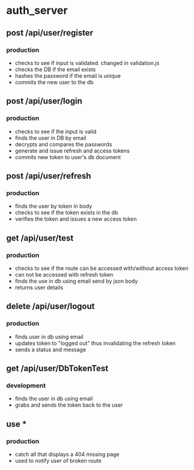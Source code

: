 # auth_server

## post /api/user/register
### production
- checks to see if input is validated. changed in validation.js
- checks the DB if the email exists
- hashes the password if the email is unique
- commits the new user to the db

## post /api/user/login
### production
- checks to see if the input is valid
- finds the user in DB by email
- decrypts and compares the passwords
- generate and issue refresh and access tokens
- commits new token to user's db document

## post /api/user/refresh
### production
- finds the user by token in body
- checks to see if the token exists in the db
- verifies the token and issues a new access token  

## get /api/user/test
### production
- checks to see if the route can be accessed with/without access token
- can not be accessed with refresh token
- finds the use in db using email send by json body
- returns user details

## delete /api/user/logout
### production
- finds user in db using email
- updates token to "logged out" thus invalidating the refresh token
- sends a status and message

## get /api/user/DbTokenTest
### development
- finds the user in db using email
- grabs and sends the token back to the user

## use *
### production
- catch all that displays a 404 missing page
- used to notify user of broken route
